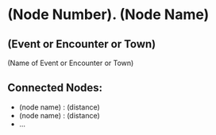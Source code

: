 # (Node Number).  (Node Name)

## (Event or Encounter or Town)
(Name of Event or Encounter or Town)

## Connected Nodes:
- (node name) : (distance)
- (node name) : (distance)
-  ...